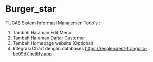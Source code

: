 # Burger_star
TUGAS Sistem Informasi Manajemen 
Todo's : 
1. Tambah Halaman Edit Menu 
2. Tambah Halaman Daftar Customer
3. Tambah Homepage website (Optional)
4. Integrasi Chart dengan databases
https://resplendent-frangollo-be09d7.netlify.app 

